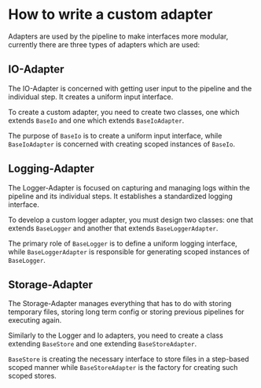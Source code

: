# How to write a custom adapter
Adapters are used by the pipeline to make interfaces more modular, currently 
there are three types of adapters which are used:

## IO-Adapter
The IO-Adapter is concerned with getting user input to the pipeline and the 
individual step. It creates a uniform input interface.

To create a custom adapter, you need to create two classes, one which 
extends `BaseIo` and one which extends `BaseIoAdapter`.

The purpose of `BaseIo` is to create a uniform input interface, while 
`BaseIoAdapter` is concerned with creating scoped instances of `BaseIo`.

## Logging-Adapter
The Logger-Adapter is focused on capturing and managing logs within the
pipeline and its individual steps. It establishes a standardized logging
interface.

To develop a custom logger adapter, you must design two classes: one that
extends `BaseLogger` and another that extends `BaseLoggerAdapter`.

The primary role of `BaseLogger` is to define a uniform logging interface,
while `BaseLoggerAdapter` is responsible for generating scoped instances of 
`BaseLogger`.

## Storage-Adapter
The Storage-Adapter manages everything that has to do with storing temporary 
files, storing long term config or storing previous pipelines for executing 
again.

Similarly to the Logger and Io adapters, you need to create a class 
extending `BaseStore` and one extending `BaseStoreAdapter`.

`BaseStore` is creating the necessary interface to store files in a 
step-based scoped manner while `BaseStoreAdapter` is the factory for 
creating such scoped stores.